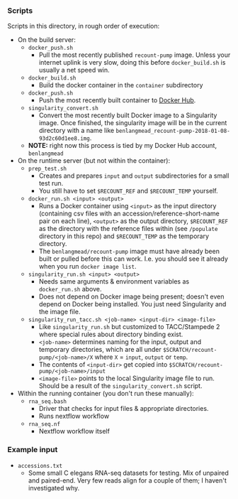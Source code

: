 ### Scripts

Scripts in this directory, in rough order of execution:

* On the build server:
    * `docker_push.sh`
        * Pull the most recently published `recount-pump` image.  Unless your internet uplink is very slow, doing this before `docker_build.sh` is usually a net speed win.
    * `docker_build.sh`
        * Build the docker container in the `container` subdirectory
    * `docker_push.sh`
        * Push the most recently built container to [Docker Hub](https://hub.docker.com/r/benlangmead/recount-pump/).
    * `singularity_convert.sh`
        * Convert the most recently built Docker image to a Singularity image.  Once finished, the singularity image will be in the current directory with a name like `benlangmead_recount-pump-2018-01-08-93d2c60d1ee8.img`.
    * **NOTE:** right now this process is tied by my Docker Hub account, `benlangmead`
* On the runtime server (but not within the container):
    * `prep_test.sh`
        * Creates and prepares `input` and `output` subdirectories for a small test run.
        * You still have to set `$RECOUNT_REF` and `$RECOUNT_TEMP` yourself.
    * `docker_run.sh <input> <output>`
        * Runs a Docker container using `<input>` as the input directory (containing csv files with an accession/reference-short-name pair on each line), `<output>` as the output directory, `$RECOUNT_REF` as the directory with the reference files within (see `/populate` directory in this repo) and `$RECOUNT_TEMP` as the temporary directory.
        * The `benlangmead/recount-pump` image must have already been built or pulled before this can work.  I.e. you should see it already when you run `docker image list`.
    * `singularity_run.sh <input> <output>`
        * Needs same arguments & environment variables as `docker_run.sh` above.
        * Does not depend on Docker image being present; doesn't even depend on Docker being installed.  You just need Singularity and the image file.
    * `singularity_run_tacc.sh <job-name> <input-dir> <image-file>`
        * Like `singularity_run.sh` but customized to TACC/Stampede 2 where special rules about directory binding exist.
        * `<job-name>` determines naming for the input, output and temporary directories, which are all under `$SCRATCH/recount-pump/<job-name>/X` where `X` = `input`, `output` or `temp`.
        * The contents of `<input-dir>` get copied into `$SCRATCH/recount-pump/<job-name>/input`
        * `<image-file>` points to the local Singularity image file to run.  Should be a result of the `singularity_convert.sh` script.
* Within the running container (you don't run these manually):
    * `rna_seq.bash`
        * Driver that checks for input files & appropriate directories.
        * Runs nextflow workflow
    * `rna_seq.nf`
        * Nextflow workflow itself

### Example input

* `accessions.txt`
    * Some small C elegans RNA-seq datasets for testing.  Mix of unpaired and paired-end.  Very few reads align for a couple of them; I haven't investigated why.